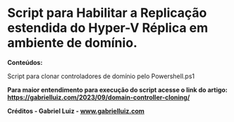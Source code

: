 # Script para Habilitar a Replicação estendida do Hyper-V Réplica em ambiente de domínio.

**Conteúdos:**

Script para clonar controladores de domínio pelo Powershell.ps1

**Para maior entendimento para execução do script acesse o link do artigo: https://gabrielluiz.com/2023/09/domain-controller-cloning/**

**Créditos - Gabriel Luiz - www.gabrielluiz.com**
